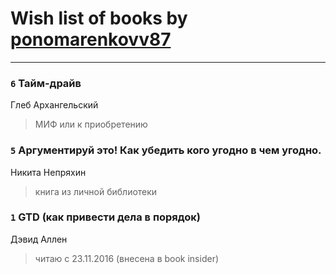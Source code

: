 # Wish list of books by [ponomarenkovv87](http://openid.yandex.ru/ponomarenkovv87/)
---

### `6` Тайм-драйв
Глеб Архангельский
> МИФ или к приобретению

### `5` Аргументируй это! Как убедить кого угодно в чем угодно.
Никита Непряхин
> книга из личной библиотеки

### `1` GTD (как привести дела в порядок)
Дэвид Аллен
> читаю с 23.11.2016 (внесена в book insider)

